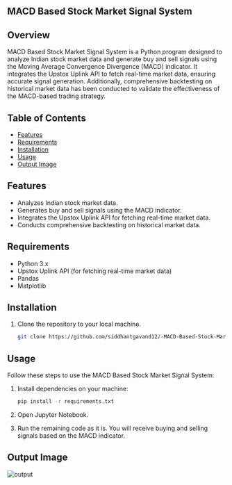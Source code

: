 ## MACD Based Stock Market Signal System

## Overview
MACD Based Stock Market Signal System is a Python program designed to analyze Indian stock market data and generate buy and sell signals using the Moving Average Convergence Divergence (MACD) indicator. It integrates the Upstox Uplink API to fetch real-time market data, ensuring accurate signal generation. Additionally, comprehensive backtesting on historical market data has been conducted to validate the effectiveness of the MACD-based trading strategy.

## Table of Contents
- [Features](#features)
- [Requirements](#requirements)
- [Installation](#installation)
- [Usage](#usage)
- [Output Image](#output-image)


## Features
- Analyzes Indian stock market data.
- Generates buy and sell signals using the MACD indicator.
- Integrates the Upstox Uplink API for fetching real-time market data.
- Conducts comprehensive backtesting on historical market data.

## Requirements
- Python 3.x
- Upstox Uplink API (for fetching real-time market data)
- Pandas
- Matplotlib

## Installation
1. Clone the repository to your local machine.
   ```bash
   git clone https://github.com/siddhantgavand12/-MACD-Based-Stock-Market-Signal-System.git

## Usage

Follow these steps to use the MACD Based Stock Market Signal System:

1. Install dependencies on your machine:

    ```bash
    pip install -r requirements.txt
    ```
   
2. Open Jupyter Notebook.

3. Run the remaining code as it is. You will receive buying and selling signals based on the MACD indicator.

## Output Image

![output](https://github.com/siddhantgavand12/MACD-Based-Stock-Market-Signal-System/assets/122528514/192a889c-afb7-4990-957f-4fb42831735b)
